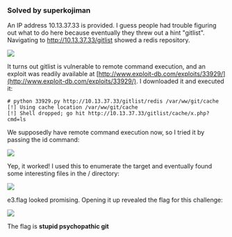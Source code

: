 ### Solved by superkojiman

An IP address 10.13.37.33 is provided. I guess people had trouble figuring out what to do here because eventually they threw out a hint "gitlist". Navigating to http://10.13.37.33/gitlist showed a redis repository.

![](/images/2014/defcamp/exploit300/01.png)

It turns out gitlist is vulnerable to remote command execution, and an exploit was readily available at [http://www.exploit-db.com/exploits/33929/](http://www.exploit-db.com/exploits/33929/). I downloaded it and executed it:

```
# python 33929.py http://10.13.37.33/gitlist/redis /var/ww/git/cache
[!] Using cache location /var/ww/git/cache
[!] Shell dropped; go hit http://10.13.37.33/gitlist/cache/x.php?cmd=ls
```

We supposedly have remote command execution now, so I tried it by passing the id command:

![](/images/2014/defcamp/exploit300/02.png)

Yep, it worked! I used this to enumerate the target and eventually found some interesting files in the / directory:

![](/images/2014/defcamp/exploit300/03.png)

e3.flag looked promising. Opening it up revealed the flag for this challenge:

![](/images/2014/defcamp/exploit300/04.png)

The flag is **stupid psychopathic git**
